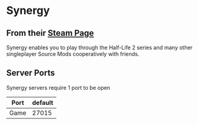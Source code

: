# Synergy

## From their [Steam Page](https://store.steampowered.com/app/17520/Synergy/?curator_clanid=4777282)

Synergy enables you to play through the Half-Life 2 series and many other singleplayer Source Mods cooperatively with friends.

## Server Ports

Synergy servers require 1 port to be open

| Port      | default |
|-----------|---------|
| Game | 27015   |

